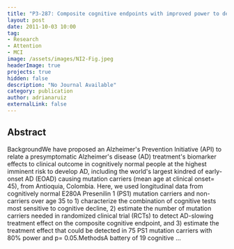 ```yaml
---
title: "P3‐287: Composite cognitive endpoints with improved power to detect presymptomatic Alzheimer's disease treatment effects: Findings in the Colombian kindred with the E280A Presenilin 1 mutation and the Alzheimer's Prevention Initiative"
layout: post
date: 2011-10-03 10:00
tag: 
- Research
- Attention
- MCI
image: /assets/images/NI2-Fig.jpeg
headerImage: true
projects: true
hidden: false
description: "No Journal Available"
category: publication
author: adrianaruiz
externalLink: false
---
```


## Abstract
BackgroundWe have proposed an Alzheimer's Prevention Initiative (API) to relate a presymptomatic Alzheimer's disease (AD) treatment's biomarker effects to clinical outcome in cognitively normal people at the highest imminent risk to develop AD, including the world's largest kindred of early-onset AD (EOAD) causing mutation carriers (mean age at clinical onset= 45), from Antioquia, Colombia. Here, we used longitudinal data from cognitively normal E280A Presenilin 1 (PS1) mutation carriers and non-carriers over age 35 to 1) characterize the combination of cognitive tests most sensitive to cognitive decline, 2) estimate the number of mutation carriers needed in randomized clinical trial (RCTs) to detect AD-slowing treatment effect on the composite cognitive endpoint, and 3) estimate the treatment effect that could be detected in 75 PS1 mutation carriers with 80% power and p= 0.05.MethodsA battery of 19 cognitive …
